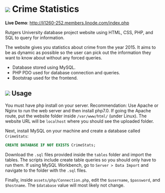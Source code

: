 # ![](http://i.imgur.com/Mn7sttC.png) Crime Statistics
**Live Demo**: http://li1260-252.members.linode.com/index.php

Rutgers University database project website using HTML, CSS, PHP, and SQL to query for information.

The website gives you statistics about crime from the year 2015. It aims to be as dynamic as possible so the user can pick out the information they want to know about without any forced queries.

+ Database stored using MySQL.
+ PHP PDO used for database connection and queries.
+ Bootstrap used for the frontend.

## ![](http://i.imgur.com/7tiJlv5.png) Usage
You must have php install on your server. Recommendation: Use Apache or Nginx to run the web server and then install php7.0. If going the Apache route, put the website folder inside `/var/www/html/` (under Linux). The website URL will be `localhost` where you should see the uploaded folder.

Next, install MySQL on your machine and create a database called `CrimeStats`:

```sql
CREATE DATABASE IF NOT EXISTS CrimeStats;
```

Download the `.sql` files provided inside the `tables` folder and import the tables. The scripts include create table queries so you should only have to run them. If using MySQL Workbench, go to `Server > Data Import` and navigate to the folder with the `.sql` files.

Finally, inside `assets/php/Connection.php`, edit the `$username`, `$password`, and `$hostname`. The `$database` value will most likely not change.
